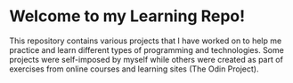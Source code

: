 # Welcome to my Learning Repo!
This repository contains various projects that I have worked on to help me practice and learn different types of programming and technologies. Some projects were self-imposed by myself while others were created as part of exercises from online courses and learning sites (The Odin Project).